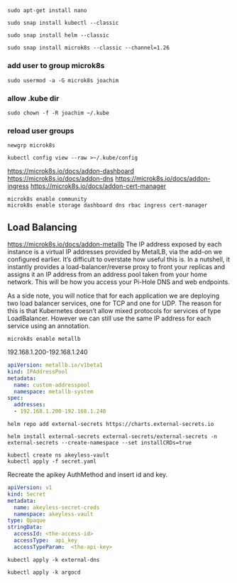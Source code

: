 ## 
```shell
sudo apt-get install nano

sudo snap install kubectl --classic

sudo snap install helm --classic

sudo snap install microk8s --classic --channel=1.26
```

### add user to group microk8s
```shell
sudo usermod -a -G microk8s joachim
```
### allow .kube dir
```shell
sudo chown -f -R joachim ~/.kube
```

### reload user groups
```shell
newgrp microk8s
```

```shell
kubectl config view --raw >~/.kube/config
```

https://microk8s.io/docs/addon-dashboard
https://microk8s.io/docs/addon-dns
https://microk8s.io/docs/addon-ingress
https://microk8s.io/docs/addon-cert-manager

```shell
microk8s enable community
microk8s enable storage dashboard dns rbac ingress cert-manager 
```

## Load Balancing
https://microk8s.io/docs/addon-metallb
The IP address exposed by each instance is a virtual IP addresses provided by MetalLB, via the add-on we configured earlier. It’s difficult to overstate how useful this is. In a nutshell, it instantly provides a load-balancer/reverse proxy to front your replicas and assigns it an IP address from an address pool taken from your home network. This will be how you access your Pi-Hole DNS and web endpoints.

As a side note, you will notice that for each application we are deploying two load balancer services, one for TCP and one for UDP. The reason for this is that Kubernetes doesn’t allow mixed protocols for services of type LoadBalancer. However we can still use the same IP address for each service using an annotation.

```shell
microk8s enable metallb
```
192.168.1.200-192.168.1.240
````yaml
apiVersion: metallb.io/v1beta1
kind: IPAddressPool
metadata:
  name: custom-addresspool
  namespace: metallb-system
spec: 
  addresses:
  - 192.168.1.200-192.168.1.240
````
```shell
helm repo add external-secrets https://charts.external-secrets.io
````
```shell
helm install external-secrets external-secrets/external-secrets -n external-secrets --create-namespace --set installCRDs=true
````
```shell
kubectl create ns akeyless-vault
kubectl apply -f secret.yaml
```
Recreate the apikey AuthMethod and insert id and key.
```yaml
apiVersion: v1
kind: Secret
metadata:
  name: akeyless-secret-creds
  namespace: akeyless-vault
type: Opaque
stringData:
  accessId: <the-access-id>
  accessType:  api_key
  accessTypeParam:  <the-api-key>
```

```shell
kubectl apply -k external-dns

kubectl apply -k argocd
```


